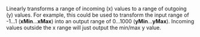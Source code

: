 
[comment]: # (TimeSeriesCanvasModule)
Linearly transforms a range of incoming (x) values to a range of outgoing (y) values. For example, this could be used to transform the input range of -1...1 (**xMin**...**xMax**) into an output range of 0...1000 (**yMin**...**yMax**). Incoming values outside the x range will just output the min/max y value.
